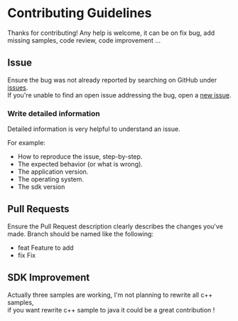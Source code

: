 # Contributing Guidelines

Thanks for contributing!
Any help is welcome, it can be on fix bug, add missing samples, code review, code improvement ... 

## Issue
Ensure the bug was not already reported by searching on GitHub under [issues](https://github.com/ramsito90/irsdk_java/issues).   
If you're unable to find an open issue addressing the bug, open a [new issue](https://github.com/ramsito90/irsdk_java/issues/new).  

### Write detailed information
Detailed information is very helpful to understand an issue.

For example:
* How to reproduce the issue, step-by-step.
* The expected behavior (or what is wrong).
* The application version.
* The operating system.
* The sdk version

## Pull Requests
Ensure the Pull Request description clearly describes the changes you've made.
Branch should be named like the following:
- feat      Feature to add
- fix       Fix 


## SDK Improvement
Actually three samples are working,
I'm not planning to rewrite all c++ samples,   
if you want rewrite c++ sample to java it could be a great contribution !
